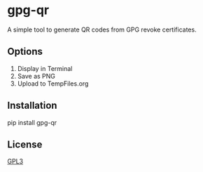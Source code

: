 # gpg-qr

A simple tool to generate QR codes from GPG revoke certificates.

## Options ##
1. Display in Terminal
2. Save as PNG
3. Upload to TempFiles.org

## Installation ##
pip install gpg-qr

## License ##
[GPL3](LICENSE)
